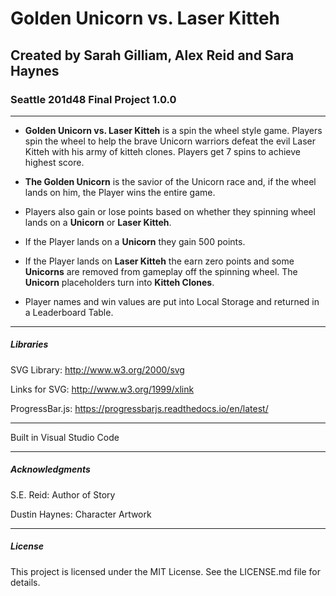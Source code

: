 
# Golden Unicorn vs. Laser Kitteh

## Created by Sarah Gilliam, Alex Reid and Sara Haynes

### Seattle 201d48 Final Project 1.0.0
***
- **Golden Unicorn vs. Laser Kitteh** is a spin the wheel style game. Players spin the wheel to help the brave Unicorn warriors defeat the evil Laser Kitteh with his army of kitteh clones. Players get 7 spins to achieve highest score.

- **The Golden Unicorn** is the savior of the Unicorn race and, if the wheel lands on him, the Player wins the entire game. 

- Players also gain or lose points based on whether they spinning wheel lands on a **Unicorn** or **Laser Kitteh**. 

- If the Player lands on a **Unicorn** they gain 500 points.

- If the Player lands on **Laser Kitteh** the earn zero points and some **Unicorns** are removed from gameplay off the spinning wheel. The **Unicorn** placeholders turn into **Kitteh Clones**.

- Player names and win values are put into Local Storage and returned in a Leaderboard Table.
***

##### Libraries

SVG Library: http://www.w3.org/2000/svg 

Links for SVG: http://www.w3.org/1999/xlink

ProgressBar.js: https://progressbarjs.readthedocs.io/en/latest/
***
Built in Visual Studio Code
***
##### Acknowledgments

S.E. Reid: Author of Story

Dustin Haynes: Character Artwork
***
##### License
This project is licensed under the MIT License. See the LICENSE.md file for details.
